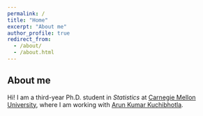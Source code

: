 ```yaml
---
permalink: /
title: "Home"
excerpt: "About me"
author_profile: true
redirect_from: 
  - /about/
  - /about.html
---
```


## About me

Hi! I am a third-year Ph.D. student in *Statistics* at [Carnegie Mellon University](https://www.cmu.edu/dietrich/statistics-datascience/index.html), where I am working with [Arun Kumar Kuchibhotla](https://arun-kuchibhotla.github.io/).

<!-- I come from [Torre de' Roveri](https://testalorenzo.github.io/images/tdr.jpg), a small and beautiful town on the foothills of the Orobie Mountains, Italy.

## Updates -->
